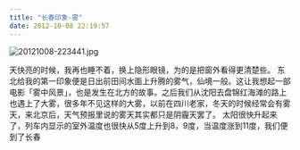 ```yaml
---
title: "长春印象-雾"
date: 2012-10-08 22:19:57
---
```


![20121008-223441.jpg](../../../images/2012/10/20121008-223441.jpg) 

天快亮的时候，我再也睡不着，换上隐形眼镜，为的是把窗外看得更清楚些。 东北给我的第一印象便是日出前田间水面上升腾的雾气，仙境一般。这让我想起一部电影「雾中风景」，也是发生在北方的故事。之后我们从沈阳去盘锦红海滩的路上也遇上了大雾，很多年不见这样的大雾，以前在四川老家，冬天的时候经常会有雾天，来北京后，天气预报里说的雾天其实都只是阴霾天罢了。 太阳很快升起来了，列车内显示的室外温度也很快从5度上升到8，9度，当温度涨到11度，我们便到了长春